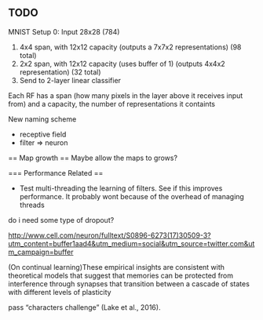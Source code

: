 ## TODO

MNIST Setup
0: Input 28x28  (784)
1. 4x4 span, with 12x12 capacity (outputs a 7x7x2 representations)  (98 total)
2. 2x2 span, with 12x12 capacity (uses buffer of 1) (outputs 4x4x2 representation) (32 total)
3. Send to 2-layer linear classifier


Each RF has a span (how many pixels in the layer above it receives input from) and a capacity, the number of representations it containts



New naming scheme
- receptive field
- filter => neuron

== Map growth ==
Maybe allow the maps to grows? 


=== Performance Related ==
- Test multi-threading the learning of filters. See if this improves performance. It probably wont because of the overhead of managing threads



do i need some type of dropout?

http://www.cell.com/neuron/fulltext/S0896-6273(17)30509-3?utm_content=buffer1aad4&utm_medium=social&utm_source=twitter.com&utm_campaign=buffer

(On continual learning)These empirical insights are consistent with theoretical models that suggest that memories can be protected from interference through synapses that transition between a cascade of states with different levels of plasticity 

pass  “characters challenge” (Lake et al., 2016). 